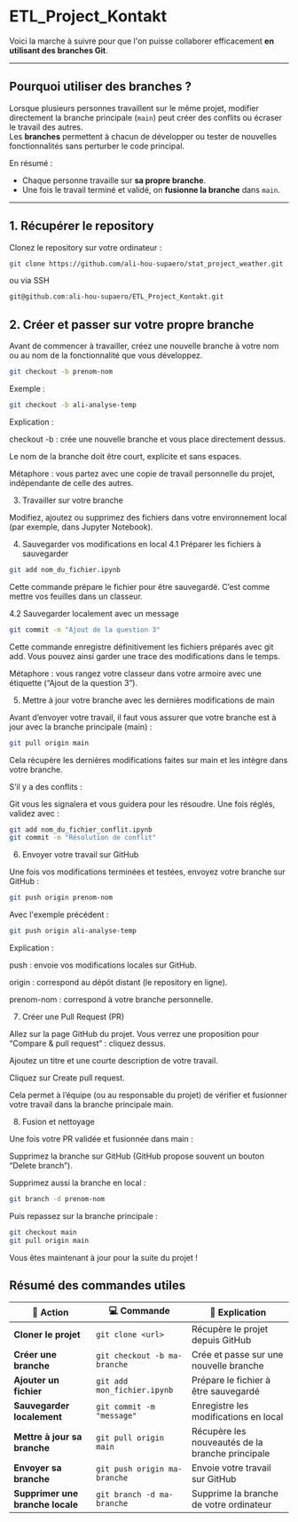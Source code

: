 # ETL_Project_Kontakt

Voici la marche à suivre pour que l'on puisse collaborer efficacement **en utilisant des branches Git**.  

---

## Pourquoi utiliser des branches ?

Lorsque plusieurs personnes travaillent sur le même projet, modifier directement la branche principale (`main`) peut créer des conflits ou écraser le travail des autres.  
Les **branches** permettent à chacun de développer ou tester de nouvelles fonctionnalités sans perturber le code principal.  

En résumé :  
- Chaque personne travaille sur **sa propre branche**.  
- Une fois le travail terminé et validé, on **fusionne la branche** dans `main`.

---

## 1. Récupérer le repository

Clonez le repository sur votre ordinateur :

```bash
git clone https://github.com/ali-hou-supaero/stat_project_weather.git
```
ou via SSH
```bash
git@github.com:ali-hou-supaero/ETL_Project_Kontakt.git
```

## 2. Créer et passer sur votre propre branche

Avant de commencer à travailler, créez une nouvelle branche à votre nom ou au nom de la fonctionnalité que vous développez.
```bash
git checkout -b prenom-nom
```
Exemple :
```bash
git checkout -b ali-analyse-temp
```
Explication :

checkout -b : crée une nouvelle branche et vous place directement dessus.

Le nom de la branche doit être court, explicite et sans espaces.

Métaphore : vous partez avec une copie de travail personnelle du projet, indépendante de celle des autres.

3. Travailler sur votre branche

Modifiez, ajoutez ou supprimez des fichiers dans votre environnement local (par exemple, dans Jupyter Notebook).

4. Sauvegarder vos modifications en local
4.1 Préparer les fichiers à sauvegarder
```bash
git add nom_du_fichier.ipynb
```

Cette commande prépare le fichier pour être sauvegardé.
C’est comme mettre vos feuilles dans un classeur.


4.2 Sauvegarder localement avec un message
```bash
git commit -m "Ajout de la question 3"
```

Cette commande enregistre définitivement les fichiers préparés avec git add.
Vous pouvez ainsi garder une trace des modifications dans le temps.

Métaphore : vous rangez votre classeur dans votre armoire avec une étiquette (“Ajout de la question 3”).

5. Mettre à jour votre branche avec les dernières modifications de main

Avant d’envoyer votre travail, il faut vous assurer que votre branche est à jour avec la branche principale (main) :
```bash
git pull origin main
```

Cela récupère les dernières modifications faites sur main et les intègre dans votre branche.

S’il y a des conflits :

Git vous les signalera et vous guidera pour les résoudre.
Une fois réglés, validez avec :
```bash
git add nom_du_fichier_conflit.ipynb
git commit -m "Résolution de conflit"
```
6. Envoyer votre travail sur GitHub

Une fois vos modifications terminées et testées, envoyez votre branche sur GitHub :
```bash
git push origin prenom-nom
```
Avec l'exemple précédent :
```bash
git push origin ali-analyse-temp
```

Explication :

push : envoie vos modifications locales sur GitHub.

origin : correspond au dépôt distant (le repository en ligne).

prenom-nom : correspond à votre branche personnelle.

7. Créer une Pull Request (PR)

Allez sur la page GitHub du projet.
Vous verrez une proposition pour “Compare & pull request” : cliquez dessus.

Ajoutez un titre et une courte description de votre travail.

Cliquez sur Create pull request.

Cela permet à l’équipe (ou au responsable du projet) de vérifier et fusionner votre travail dans la branche principale main.

8. Fusion et nettoyage

Une fois votre PR validée et fusionnée dans main :

Supprimez la branche sur GitHub (GitHub propose souvent un bouton “Delete branch”).

Supprimez aussi la branche en local :
```bash
git branch -d prenom-nom
```

Puis repassez sur la branche principale :
```bash
git checkout main
git pull origin main
```

Vous êtes maintenant à jour pour la suite du projet !

## Résumé des commandes utiles

| 🧩 Action | 💻 Commande | 🧠 Explication |
|------------|-------------|----------------|
| **Cloner le projet** | `git clone <url>` | Récupère le projet depuis GitHub |
| **Créer une branche** | `git checkout -b ma-branche` | Crée et passe sur une nouvelle branche |
| **Ajouter un fichier** | `git add mon_fichier.ipynb` | Prépare le fichier à être sauvegardé |
| **Sauvegarder localement** | `git commit -m "message"` | Enregistre les modifications en local |
| **Mettre à jour sa branche** | `git pull origin main` | Récupère les nouveautés de la branche principale |
| **Envoyer sa branche** | `git push origin ma-branche` | Envoie votre travail sur GitHub |
| **Supprimer une branche locale** | `git branch -d ma-branche` | Supprime la branche de votre ordinateur |
